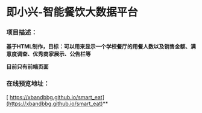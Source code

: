 # 即小兴-智能餐饮大数据平台

### 项目描述：

**基于HTML制作，目标：可以用来显示一个学校餐厅的用餐人数以及销售金额、满意度调查、优秀商家展示、公告栏等**

**目前只有前端页面**

### 在线预览地址：

[ https://xbandbbg.github.io/smart_eat](https://xbandbbg.github.io/smart_eat)**

